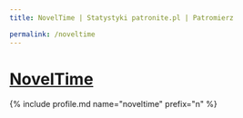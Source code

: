 ```yaml
---
title: NovelTime | Statystyki patronite.pl | Patromierz

permalink: /noveltime
---
```


# [NovelTime](https://patronite.pl/noveltime)

{% include profile.md name="noveltime" prefix="n" %}
